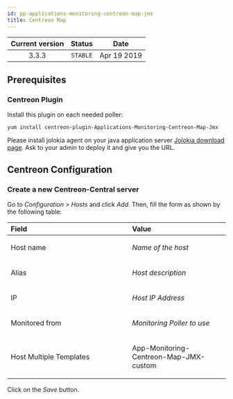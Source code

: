 ```yaml
---
id: pp-applications-monitoring-centreon-map-jmx
title: Centreon Map
---
```


| Current version | Status | Date |
| :-: | :-: | :-: |
| 3.3.3 | `STABLE` | Apr 19 2019 |

## Prerequisites
### Centreon Plugin
Install this plugin on each needed poller:

    yum install centreon-plugin-Applications-Monitoring-Centreon-Map-Jmx

Please install jolokia agent on your java application server
[Jolokia download page](https://jolokia.org/download.html). Ask to
your admin to deploy it and give you the URL.

## Centreon Configuration
### Create a new Centreon-Central server
Go to *Configuration &gt; Hosts* and click *Add*. Then, fill the form as
shown by the following table:

<table>
<colgroup>
<col width="55%" />
<col width="44%" />
</colgroup>
<thead>
<tr class="header">
<th align="left">Field</th>
<th align="left">Value</th>
</tr>
</thead>
<tbody>
<tr class="odd">
<td align="left"><p>Host name</p></td>
<td align="left"><p><em>Name of the host</em></p></td>
</tr>
<tr class="even">
<td align="left"><p>Alias</p></td>
<td align="left"><p><em>Host description</em></p></td>
</tr>
<tr class="odd">
<td align="left"><p>IP</p></td>
<td align="left"><p><em>Host IP Address</em></p></td>
</tr>
<tr class="even">
<td align="left"><p>Monitored from</p></td>
<td align="left"><p><em>Monitoring Poller to use</em></p></td>
</tr>
<tr class="odd">
<td align="left"><p>Host Multiple Templates</p></td>
<td align="left"><p>App-Monitoring-Centreon-Map-JMX-custom</p></td>
</tr>
</tbody>
</table>

Click on the *Save* button.

